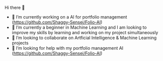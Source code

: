  Hi there 👋
 
- 🔭 I’m currently working on a AI for portfolio management (https://github.com/Shaggy-Sensei/Folio-AI)
- 🌱 I’m currently a beginner in Machine Learning and I am looking to improve my skills by learning and working on my project simultaneously
- 👯 I’m looking to collaborate on Artficial Intelligence & Machine Learning projects
- 🤔 I’m looking for help with my portfolio management AI (https://github.com/Shaggy-Sensei/Folio-AI)
